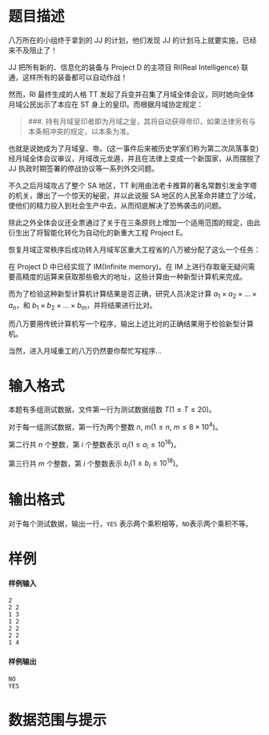 
# 题目描述

八万所在的小组终于拿到的 JJ 的计划，他们发现 JJ 的计划马上就要实施，已经来不及阻止了！

JJ 把所有新的、信息化的装备与 Project D 的主项目 RI(Real Intelligence) 联通，这样所有的装备都可以自动作战！

然而，RI 最终生成的人格 TT 发起了兵变并召集了月域全体会议，同时她向全体月域公民出示了本应在 ST 身上的皇印。而根据月域协定规定：

> \#\#\#. 持有月域皇印者即为月域之皇，其将自动获得帝印，如果法律另有与本条相冲突的规定，以本条为准。

也就是说她成为了月域皇、帝。(这一事件后来被历史学家们称为第二次凤落事变)经月域全体会议审议，月域改元龙遁，并且在法律上变成一个新国家，从而摆脱了 JJ 执政时期签署的停战协议等一系列外交问题。

不久之后月域攻占了整个 SA 地区，TT 利用由法老卡推算的著名常数引发金字塔的机关，爆出了一个惊天的秘密，并以此说服 SA 地区的人民革命并建立了沙域，使他们的精力投入到社会生产中去，从而彻底解决了恐怖袭击的问题。

除此之外全体会议还全票通过了关于在三条原则上增加一个适用范围的规定，由此衍生出了将智能化转化为自动化的新重大工程 Project E。

恢复月域正常秩序后成功转入月域军区重大工程省的八万被分配了这么一个任务：

在 Project D 中已经实现了 IM(Infinite memory)。在 IM 上进行存取毫无疑问需要高精度的运算来获取那些极大的地址，这些计算由一种新型计算机来完成。

而为了检验这种新型计算机计算结果是否正确，研究人员决定计算 $a_1 \times a_2 \times\ldots\times a_n$，和 $b_1 \times b_2 \times\ldots\times b_m$，并将结果进行比对。

而八万要用传统计算机写一个程序，输出上述比对的正确结果用于检验新型计算机。

当然，进入月域重工的八万仍然要你帮忙写程序...

# 输入格式

本题有多组测试数据，文件第一行为测试数据组数 $T(1\leq T\leq 20)$。

对于每一组测试数据，第一行为两个整数 $n,\ m(1\leq n,\ m\leq 8\times 10^4)$。

第二行共 $n$ 个整数，第 $i$ 个整数表示 $a_i(1\leq a_i\leq 10^{18})$。

第三行共 $m$ 个整数，第 $i$ 个整数表示 $b_i(1\leq b_i\leq 10^{18})$。

# 输出格式

对于每个测试数据，输出一行，`YES` 表示两个乘积相等，`NO`表示两个乘积不等。

# 样例

#### 样例输入

```plain
2
2 2
1 3
1 2
2 2
2 2
1 4
```

#### 样例输出

```plain
NO
YES
```


# 数据范围与提示



